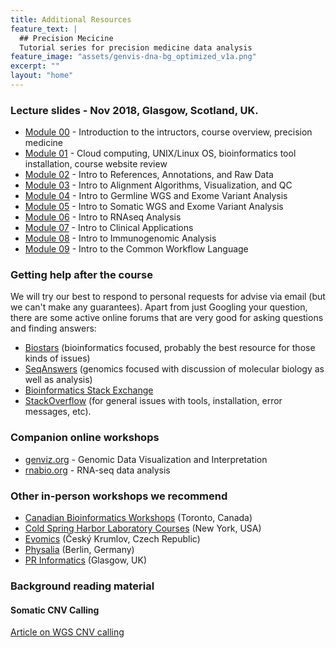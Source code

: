 ```yaml
---
title: Additional Resources
feature_text: |
  ## Precision Mecicine
  Tutorial series for precision medicine data analysis
feature_image: "assets/genvis-dna-bg_optimized_v1a.png"
excerpt: ""
layout: "home"
---
```


### Lecture slides - Nov 2018, Glasgow, Scotland, UK. 

* [Module 00](/assets/lectures/PMBIO_Module00_Introductions.pdf) - Introduction to the intructors, course overview, precision medicine
* [Module 01](/assets/lectures/PMBIO_Module01_Setup.pdf) - Cloud computing, UNIX/Linux OS, bioinformatics tool installation, course website review
* [Module 02](/assets/lectures/PMBIO_Module02_Inputs.pdf) - Intro to References, Annotations, and Raw Data
* [Module 03](/assets/lectures/PMBIO_Module03_Align.pdf) - Intro to Alignment Algorithms, Visualization, and QC 
* [Module 04](/assets/lectures/PMBIO_Module04_Germline.pdf) - Intro to Germline WGS and Exome Variant Analysis
* [Module 05](/assets/lectures/PMBIO_Module05_Somatic.pdf) - Intro to Somatic WGS and Exome Variant Analysis
* [Module 06](/assets/lectures/PMBIO_Module06_RNAseq.pdf) - Intro to RNAseq Analysis
* [Module 07](/assets/lectures/PMBIO_Module07_Clinical.pdf) - Intro to Clinical Applications
* [Module 08](/assets/lectures/PMBIO_Module08_Immune.pdf) - Intro to Immunogenomic Analysis
* [Module 09](/assets/lectures/PMBIO_Module09_CWL.pdf) - Intro to the Common Workflow Language

### Getting help after the course
We will try our best to respond to personal requests for advise via email (but we can't make any guarantees). Apart from just Googling your question, there are some active online forums that are very good for asking questions and finding answers:

* [Biostars](https://www.biostars.org/) (bioinformatics focused, probably the best resource for those kinds of issues)
* [SeqAnswers](http://seqanswers.com/) (genomics focused with discussion of molecular biology as well as analysis)
* [Bioinformatics Stack Exchange](https://bioinformatics.stackexchange.com/)
* [StackOverflow](https://stackoverflow.com) (for general issues with tools, installation, error messages, etc). 

### Companion online workshops
* [genviz.org](https://genviz.org/) - Genomic Data Visualization and Interpretation
* [rnabio.org](https://rnabio.org/) - RNA-seq data analysis

### Other in-person workshops we recommend
* [Canadian Bioinformatics Workshops](https://bioinformatics.ca/workshops/) (Toronto, Canada)
* [Cold Spring Harbor Laboratory Courses](https://meetings.cshl.edu/courseshome.aspx) (New York, USA)
* [Evomics](http://evomics.org/) (Český Krumlov, Czech Republic)
* [Physalia](https://www.physalia-courses.org/) (Berlin, Germany)
* [PR Informatics](https://www.prinformatics.com/) (Glasgow, UK)

### Background reading material

#### Somatic CNV Calling
[Article on WGS CNV calling](https://www.ncbi.nlm.nih.gov/pmc/articles/PMC4394692/)
